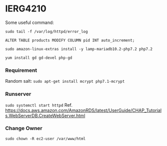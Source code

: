 # IERG4210
 
Some useful command:

`sudo tail -f /var/log/httpd/error_log`

`ALTER TABLE products MODIFY COLUMN pid INT auto_increment;
`

`sudo amazon-linux-extras install -y lamp-mariadb10.2-php7.2 php7.2
`

`yum install gd gd-devel php-gd
`
### Requirement
Random salt:
`sudo apt-get install mcrypt php7.1-mcrypt`

### Runserver
`sudo systemctl start httpd`
Ref. https://docs.aws.amazon.com/AmazonRDS/latest/UserGuide/CHAP_Tutorials.WebServerDB.CreateWebServer.html

### Change Owner
`sudo chown -R ec2-user /var/www/html`
